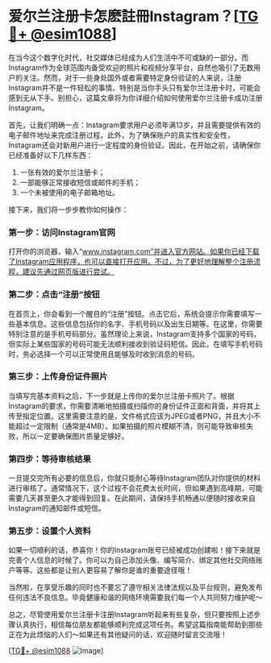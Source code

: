 # 爱尔兰注册卡怎麽註冊Instagram？[[TG💪+ @esim1088](https://t.me/s/esim1088)]

在当今这个数字化时代，社交媒体已经成为人们生活中不可或缺的一部分。而Instagram作为全球范围内备受欢迎的照片和视频分享平台，自然也吸引了无数用户的关注。然而，对于一些身处国外或者需要特定身份验证的人来说，注册Instagram并不是一件轻松的事情。特别是当你手头只有爱尔兰注册卡时，可能会感到无从下手。别担心，这篇文章将为你详细介绍如何使用爱尔兰注册卡成功注册Instagram。

首先，让我们明确一点：Instagram要求用户必须年满13岁，并且需要提供有效的电子邮件地址来完成注册过程。此外，为了确保账户的真实性和安全性，Instagram还会对新用户进行一定程度的身份验证。因此，在开始之前，请确保你已经准备好以下几样东西：

1. 一张有效的爱尔兰注册卡；
2. 一部能够正常接收短信或邮件的手机；
3. 一个未被使用的电子邮箱地址。

接下来，我们将一步步教你如何操作：

### 第一步：访问Instagram官网

打开你的浏览器，输入“www.instagram.com”并进入官方网站。如果你已经下载了Instagram应用程序，也可以直接打开应用。不过，为了更好地理解整个注册流程，建议先通过网页版进行尝试。

### 第二步：点击“注册”按钮

在首页上，你会看到一个醒目的“注册”按钮。点击它后，系统会提示你需要填写一些基本信息。这些信息包括你的名字、手机号码以及出生日期等。在这里，你需要特别注意的是手机号码部分。虽然理论上来说，Instagram支持多个国家的号码，但实际上某些国家的号码可能无法顺利接收到验证码短信。因此，在填写手机号码时，务必选择一个可以正常使用且能够及时收到消息的号码。

### 第三步：上传身份证件照片

当填写完基本资料之后，下一步就是上传你的爱尔兰注册卡照片了。根据Instagram的要求，你需要清晰地拍摄或扫描你的身份证件正面和背面，并将其上传至指定位置。这里需要注意的是，文件格式应该为JPEG或者PNG，并且大小不能超过一定限制（通常是4MB）。如果拍摄的照片模糊不清，则可能导致审核失败，所以一定要确保图片质量足够好。

### 第四步：等待审核结果

一旦提交完所有必要的信息后，你就只能耐心等待Instagram团队对你提供的材料进行审核了。通常情况下，这个过程不会花费太长时间，但如果遇到高峰期，可能需要几天甚至更久才能得到回复。在此期间，请保持手机畅通以便随时接收来自Instagram的通知邮件或短信。

### 第五步：设置个人资料

如果一切顺利的话，恭喜你！你的Instagram账号已经被成功创建啦！接下来就是完善个人信息的时候了。你可以为自己添加头像、编写简介、绑定其他社交网络账户等等。这些都是让别人更容易了解你是谁的重要途径哦！

当然啦，在享受乐趣的同时也不要忘了遵守相关法律法规以及平台规则，避免发布任何违法不良信息。毕竟健康和谐的网络环境需要我们每一个人共同努力维护呢～

总之，尽管使用爱尔兰注册卡注册Instagram听起来有些复杂，但只要按照上述步骤认真执行，相信每位朋友都能够顺利完成这项任务。希望这篇指南能帮助到那些正在为此烦恼的人们～如果还有其他疑问的话，欢迎随时留言交流哦！

[[TG💪+ @esim1088](https://t.me/s/esim1088) ![Image](https://i.postimg.cc/4NQfJmqS/Snipaste-2025-05-13-00-14-12.png)]